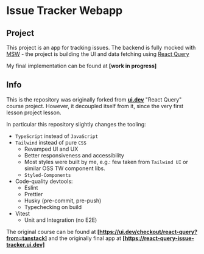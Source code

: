 # Issue Tracker Webapp

## Project

This project is an app for tracking issues. The backend is fully mocked with [MSW](https://mswjs.io) - the project is building the UI and data fetching using [React Query](https://react-query.tanstack.com)

My final implementation can be found at **[work in progress]**

## Info

This is the repository was originally forked from **[ui.dev](https://ui.dev)** "React Query" course project. However, it decoupled itself from it, since the very first lesson project lesson.

In particular this repository slightly changes the tooling:

- `TypeScript` instead of `JavaScript`
- `Tailwind` instead of pure `CSS`
  - Revamped UI and UX
  - Better responsiveness and accessibility
  - Most styles were built by me, e.g.: few taken from `Tailwind UI` or similar OSS TW component libs.
  - `Styled-Components`
- Code-quality devtools:
  - Eslint
  - Prettier
  - Husky (pre-commit, pre-push)
  - Typechecking on build
- Vitest
  - Unit and Integration (no E2E)

The original course can be found at **[https://ui.dev/checkout/react-query?from=tanstack]** and the originally final app at **[https://react-query-issue-tracker.ui.dev]**

